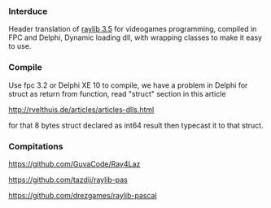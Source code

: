 ### Interduce ###

Header translation of [raylib 3.5](https://www.raylib.com/) for videogames programming, compiled in FPC and Delphi, Dynamic loading dll, with wrapping classes to make it easy to use.

### Compile ###

Use fpc 3.2 or Delphi XE 10 to compile, we have a problem in Delphi for struct as return from function, read "struct" section in this article

http://rvelthuis.de/articles/articles-dlls.html

for that 8 bytes struct declared as int64 result then typecast it to that struct.

### Compitations ###

https://github.com/GuvaCode/Ray4Laz

https://github.com/tazdij/raylib-pas

https://github.com/drezgames/raylib-pascal

